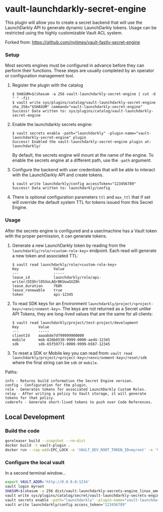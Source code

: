 # vault-launchdarkly-secret-engine

This plugin will allow you to create a secret backend that will use the LaunchDarkly API to generate dynamic LaunchDarkly tokens.  Usage can be restricted using the highly customizable Vault ACL system.

Forked from: https://github.com/nytimes/vault-fastly-secret-engine

### Setup

Most secrets engines must be configured in advance before they can perform their
functions. These steps are usually completed by an operator or configuration
management tool.

1. Register the plugin with the catalog

    ```text
    $ SHASUM=$(shasum -a 256 vault-launchdarkly-secret-engine | cut -d " " -f1)
    $ vault write sys/plugins/catalog/vault-launchdarkly-secret-engine sha_256="$SHASUM" command="vault-launchdarkly-secret-engine"
    Success! Data written to: sys/plugins/catalog/vault-launchdarkly-secret-engine
    ```

2. Enable the launchdarkly secrets engine:

    ```text
    $ vault secrets enable -path="launchdarkly" -plugin-name="vault-launchdarkly-secret-engine" plugin
    Success! Enabled the vault-launchdarkly-secret-engine plugin at: launchdarkly/
    ```

    By default, the secrets engine will mount at the name of the engine. To
    enable the secrets engine at a different path, use the `-path` argument.

3. Configure the backend with user credentials that will be able to interact with the LaunchDarkly API and create tokens.

    ```text
    $ vault write launchdarkly/config accessToken="123456789"
    Success! Data written to: launchdarkly/config
    ```

4. There is optional configuration parameters `ttl` and `max_ttl` that if set will override the default system TTL for tokens issued from this Secret Engine.
### Usage

After the secrets engine is configured and a user/machine has a Vault token with the proper permission, it can generate tokens.

1. Generate a new LaunchDarkly token by reading from the  `launchdarkly/role/<custom-role-key>` endpoint. Each read will generate a new token and associated TTL:

    ```text
    $ vault read launchdarkly/role/<custom-role-key>
    Key                Value
    ---                -----
    lease_id           launchdarkly/role/api-writer/DIQhrlO5XoLAQrBKUowGXZ8h
    lease_duration     768h
    lease_renewable    true
    token              api-12345
    ```

2. To read SDK keys for an Environment `launchdarkly/project/<project-key>/<environment-key>`. The keys are not returned as a Secret unlike API Tokens, they are long-lived values that are the same for all clients:

    ```text
    $ vault read launchdarkly/project/test-project/development
    Key         Value
    ---         -----
    clientId    aaaabde7df99999900000
    mobile      mob-826b0530-9999-0000-aed4-12345
    sdk         sdk-65f59771-0000-9999-b567-12345
    ```

3. To reset a SDK or Mobile key you can read from: `vault read launchdarkly/project/<project-key>/<environment-key>/reset/sdk` where the final string can be `sdk` or `mobile`.

Paths:
```
info - Returns build information the Secret Engine version.
config - Configuration for the plugin.
role - Generates tokens for associated LaunchDarkly Custom Roles.
relay - After writing a policy to Vault storage, it will generate tokens for that policy.
coderefs - Generate short-lived tokens to push over Code References.
```

## Local Development

### Build the code

```bash
goreleaser build --snapshot --rm-dist
docker build -t vault-plugin .
docker run --cap-add=IPC_LOCK -e 'VAULT_DEV_ROOT_TOKEN_ID=myroot' -e 'VAULT_DEV_LISTEN_ADDRESS=0.0.0.0:1234' -p 1234:1234 vault-plugin
```

### Configure the local vault

In a second terminal window...

```bash
export VAULT_ADDR='http://0.0.0.0:1234'
vault login myroot
SHASUM=$(shasum -a 256 dist/vault-launchdarkly-secrets-engine_linux_amd64/vault-launchdarkly-secrets-engine | cut -d " " -f1)
vault write sys/plugins/catalog/secret/vault-launchdarkly-secrets-engine sha_256="$SHASUM" command="vault-launchdarkly-secrets-engine"
vault secrets enable -path="launchdarkly" -plugin-name="vault-launchdarkly-secrets-engine" plugin
vault write launchdarkly/config access_token="123456789"
```
